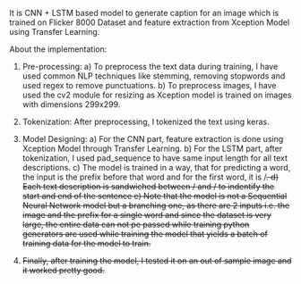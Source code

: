 It is CNN + LSTM based model to generate caption for an image which is trained on Flicker 8000 Dataset and feature extraction from Xception Model using Transfer Learning.

About the implementation:
  1) Pre-processing:
         a) To preprocess the text data during training, I have used common NLP techniques like stemming, removing stopwords and used regex to remove punctuations.
         b) To preprocess images, I have used the cv2 module for resizing as Xception model is trained on images with dimensions 299x299.
     
  2) Tokenization:
         After preprocessing, I tokenized the text using keras.
     
  3) Model Designing:
         a) For the CNN part, feature extraction is done using Xception Model through Transfer Learning.
         b) For the LSTM part, after tokenization, I used pad_sequence to have same input length for all text descriptions.
         c) The model is trained in a way, that for predicting a word, the input is the prefix before that word and for the first word, it is /<s/>.
         d) Each text description is sandwiched between /<s/> and /<e/> to indentify the start and end of the sentence
         e) Note that the model is not a Sequential Neural Network model but a branching one, as there are 2 inputs i.e. the image and the prefix for a single word and since the dataset is very large, the entire data can not pe passed while training python generators are used while training the model that yields a batch of training data for the model to train.
     
  4) Finally, after training the model, I tested it on an out of sample image and it worked pretty good.
